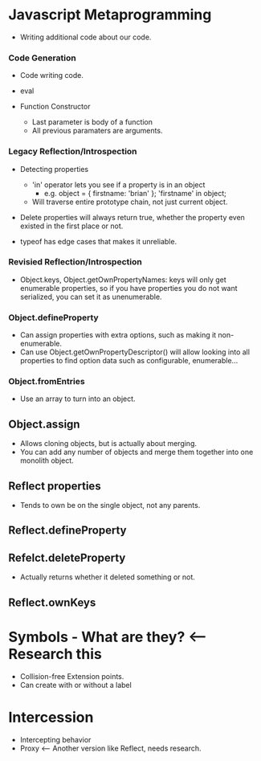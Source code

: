 # Javascript Metaprogramming

- Writing additional code about our code.

### Code Generation

- Code writing code.

- eval
- Function Constructor
  - Last parameter is body of a function
  - All previous paramaters are arguments.

### Legacy Reflection/Introspection

- Detecting properties

  - 'in' operator lets you see if a property is in an object
    - e.g. object = { firstname: 'brian' }; 'firstname' in object;
  - Will traverse entire prototype chain, not just current object.

- Delete properties will always return true, whether the property even existed in the first place or not.

- typeof has edge cases that makes it unreliable.

### Revisied Reflection/Introspection

- Object.keys, Object.getOwnPropertyNames: keys will only get enumerable properties, so if you have properties you do not want serialized, you can set it as unenumerable.

### Object.defineProperty

- Can assign properties with extra options, such as making it non-enumerable.
- Can use Object.getOwnPropertyDescriptor() will allow looking into all properties to find option data such as configurable, enumerable...

### Object.fromEntries

- Use an array to turn into an object.

## Object.assign

- Allows cloning objects, but is actually about merging.
- You can add any number of objects and merge them together into one monolith object.

## Reflect properties

- Tends to own be on the single object, not any parents.

## Reflect.defineProperty

## Refelct.deleteProperty

- Actually returns whether it deleted something or not.

## Reflect.ownKeys

# Symbols - What are they? <-- Research this

- Collision-free Extension points.
- Can create with or without a label

# Intercession

- Intercepting behavior
- Proxy <-- Another version like Reflect, needs research.

